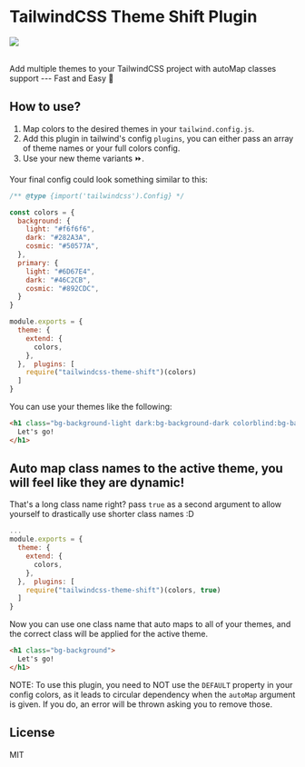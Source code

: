 # TailwindCSS Theme Shift Plugin

<img src="https://user-images.githubusercontent.com/49946791/218137658-2a0ace5c-b9e9-4bd1-86aa-adb6f441cba5.png" />
<br />
<br />

Add multiple themes to your TailwindCSS project with autoMap classes support --- Fast and Easy 🥞

## How to use?

1. Map colors to the desired themes in your `tailwind.config.js`.
2. Add this plugin in tailwind's config `plugins`, you can either pass an array of theme names or your full colors config.
3. Use your new theme variants ⏩.

Your final config could look something similar to this:
```js
/** @type {import('tailwindcss').Config} */

const colors = {
  background: {
    light: "#f6f6f6",
    dark: "#282A3A",
    cosmic: "#50577A",
  },
  primary: {
    light: "#6D67E4",
    dark: "#46C2CB",
    cosmic: "#892CDC",
  }
}

module.exports = {
  theme: {
    extend: {
      colors,
    },
  },  plugins: [
    require("tailwindcss-theme-shift")(colors)
  ]
}
```

You can use your themes like the following:
```html
<h1 class="bg-background-light dark:bg-background-dark colorblind:bg-background-colorblind">
  Let's go!
</h1>
```

## Auto map class names to the active theme, you will feel like they are dynamic!

That's a long class name right? pass `true` as a second argument to allow yourself to drastically use shorter class names :D

```js
...
module.exports = {
  theme: {
    extend: {
      colors,
    },
  },  plugins: [
    require("tailwindcss-theme-shift")(colors, true)
  ]
}
```

Now you can use one class name that auto maps to all of your themes, and the correct class will be applied for the active theme.
```html
<h1 class="bg-background">
  Let's go!
</h1>
```

NOTE: To use this plugin, you need to NOT use the `DEFAULT` property in your config colors, as it leads to circular dependency when the `autoMap` argument is given. If you do, an error will be thrown asking you to remove those.


## License

MIT

</div>
